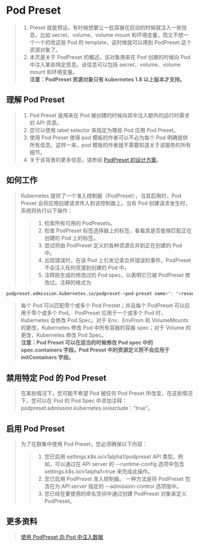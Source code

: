 # Pod Preset
> 1. Preset 就是预设，有时候想要让一批容器在启动的时候就注入一些信息，比如 secret、volume、volume mount 和环境变量，而又不想一个一个的改这些 Pod 的 template，这时候就可以用到 PodPreset 这个资源对象了。   
> 2. 本页是关于 PodPreset 的概述，该对象用来在 Pod 创建的时候向 Pod 中注入某些特定信息。该信息可以包括 secret、volume、volume mount 和环境变量。   
> **注意：PodPreset 资源对象只有 kubernetes 1.8 以上版本才支持。**

## 理解 Pod Preset
> 1. Pod Preset 是用来在 Pod 被创建的时候向其中注入额外的运行时需求的 API 资源。   
> 2. 您可以使用 label selector 来指定为哪些 Pod 应用 Pod Preset。   
> 3. 使用 Pod Preset 使得 pod 模板的作者可以不必为每个 Pod 明确提供所有信息。这样一来，pod 模板的作者就不需要知道关于该服务的所有细节。   
> 4. 关于该背景的更多信息，请参阅 [PodPreset 的设计方案](https://github.com/kubernetes/community/blob/master/contributors/design-proposals/service-catalog/pod-preset.md)。

## 如何工作
> Kubernetes 提供了一个准入控制器（PodPreset），当其启用时，Pod Preset 会将应用创建请求传入到该控制器上。当有 Pod 创建请求发生时，系统将执行以下操作：   
> > 1. 检索所有可用的 PodPresets。   
> > 2. 检查 PodPreset 标签选择器上的标签，看看其是否能够匹配正在创建的 Pod 上的标签。   
> > 3. 尝试将由 PodPreset 定义的各种资源合并到正在创建的 Pod 中。   
> > 4. 出现错误时，在该 Pod 上引发记录合并错误的事件，PodPreset 不会注入任何资源到创建的 Pod 中。   
> > 5. 注释刚生成的修改过的 Pod spec，以表明它已被 PodPreset 修改过。注释的格式为    

```bash
podpreset.admission.kubernetes.io/podpreset-<pod-preset name>": "<resource version>"。
```
> 每个 Pod 可以匹配零个或多个 Pod Prestet；并且每个 PodPreset 可以应用于零个或多个 Pod。 PodPreset 应用于一个或多个 Pod 时，Kubernetes 会修改 Pod Spec。对于 Env、EnvFrom 和 VolumeMounts 的更改，Kubernetes 修改 Pod 中所有容器的容器 spec；对于 Volume 的更改，Kubernetes 修改 Pod Spec。   
> **注意：Pod Preset 可以在适当的时候修改 Pod spec 中的 spec.containers 字段。Pod Preset 中的资源定义将不会应用于 initContainers 字段。**

## 禁用特定 Pod 的 Pod Preset
> 在某些情况下，您可能不希望 Pod 被任何 Pod Preset 所改变。在这些情况下，您可以在 Pod 的 Pod Spec 中添加注释：podpreset.admission.kubernetes.io/exclude："true"。

## 启用 Pod Preset
> 为了在群集中使用 Pod Preset，您必须确保以下内容：   
> > 1. 您已启用 settings.k8s.io/v1alpha1/podpreset API 类型。例如，可以通过在 API server 的 --runtime-config 选项中包含 settings.k8s.io/v1alpha1=true 来完成此操作。   
> > 2. 您已启用 PodPreset 准入控制器。 一种方法是将 PodPreset 包含在为 API server 指定的 --admission-control 选项值中。   
> > 3. 您已经在要使用的命名空间中通过创建 PodPreset 对象来定义 PodPreset。   

## 更多资料
> [使用 PodPreset 向 Pod 中注入数据](https://kubernetes.io/docs/tasks/inject-data-application/podpreset/)







